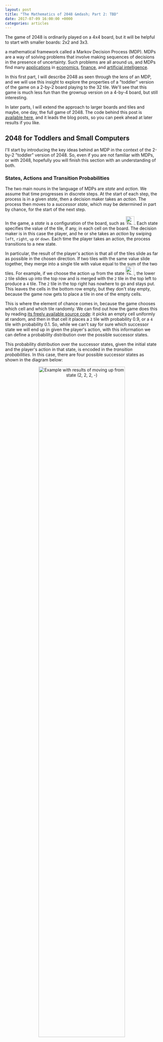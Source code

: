 ```yaml
---
layout: post
title: "The Mathematics of 2048 &mdash; Part 2: TBD"
date: 2017-07-09 16:00:00 +0000
categories: articles
---
```



The game of 2048 is ordinarily played on a 4x4 board, but it will be helpful to start with smaller boards: 2x2 and 3x3.

a mathematical framework called a Markov Decision Process (MDP). MDPs are a way of solving problems that involve making sequences of decisions in the presence of uncertainty. Such problems are all around us, and MDPs find many [applications](http://stats.stackexchange.com/questions/145122/real-life-examples-of-markov-decision-processes) in [economics](https://en.wikipedia.org/wiki/Decision_theory#Choice_under_uncertainty), [finance](https://www.minet.uni-jena.de/Marie-Curie-ITN/SMIF/talks/Baeuerle.pdf), and [artificial intelligence](http://incompleteideas.net/sutton/book/the-book.html).

In this first part, I will describe 2048 as seen through the lens of an MDP, and we will use this insight to explore the properties of a "toddler" version of the game on a 2-by-2 board playing to the 32 tile. We'll see that this game is much less fun than the grownup version on a 4-by-4 board, but still interesting.

In later parts, I will extend the approach to larger boards and tiles and maybe, one day, the full game of 2048. The code behind this post is [available here](https://github.com/jdleesmiller/twenty48), and it leads the blog posts, so you can peek ahead at later results if you like.

## 2048 for Toddlers and Small Computers

I'll start by introducing the key ideas behind an MDP in the context of the 2-by-2 "toddler" version of 2048. So, even if you are not familiar with MDPs, or with 2048, hopefully you will finish this section with an understanding of both.

### States, Actions and Transition Probabilities

The two main nouns in the language of MDPs are *state* and *action*. We assume that time progresses in discrete steps. At the start of each step, the process is in a given *state*, then a decision maker takes an *action*. The process then moves to a *successor state*, which may be determined in part by chance, for the start of the next step.

In the game, a *state* is a configuration of the board, such as <img src="/assets/2048/2x2_s1_1_1_0.svg" style="height: 2em;" alt="The state (2, 2, 2, -)" />. Each state specifies the value of the tile, if any, in each cell on the board. The decision maker is in this case the player, and he or she takes an *action* by swiping `left`, `right`, `up` or `down`. Each time the player takes an action, the process transitions to a new state.

In particular, the result of the player's action is that all of the tiles slide as far as possible in the chosen direction. If two tiles with the same value slide together, they merge into a single tile with value equal to the sum of the two tiles. For example, if we choose the action `up` from the state <img src="/assets/2048/2x2_s1_1_1_0.svg" style="height: 2em;" alt="The state (2, 2, 2, -)" />, the lower `2` tile slides up into the top row and is merged with the `2` tile in the top left to produce a `4` tile. The `2` tile in the top right has nowhere to go and stays put. This leaves the cells in the bottom row empty, but they don't stay empty, because the game now gets to place a tile in one of the empty cells.

This is where the element of chance comes in, because the game chooses which cell and which tile randomly. We can find out how the game does this by reading [its freely available source code](https://github.com/gabrielecirulli/2048): it picks an empty cell uniformly at random, and then in that cell it places a `2` tile with probability 0.9, or a `4` tile with probability 0.1. So, while we can't say for sure which successor state we will end up in given the player's action, with this information we can define a probability distribution over the possible successor states.

This probability distribution over the successor states, given the initial state and the player's action in that state, is encoded in the *transition probabilities*. In this case, there are four possible successor states as shown in the diagram below:

<p align="center">
<img src="/assets/2048/2x2_intro.svg" alt="Example with results of moving up from state (2, 2, 2, -)" width="75%" />
</p>

For example, the probability of transitioning to the leftmost successor state, <img src="/assets/2048/2x2_s2_1_1_0.svg" style="height: 2em;" alt="The state (4, 2, 2, -)" />, is 0.45, because the game picks the bottom left square with probability 0.5, and it places a `2` tile in that square with probability 0.9; since the choice of cell and the choice of tile are independent, the joint probability is \\(0.5 \\times 0.9 = 0.45\\).

Taken together, the states, actions and transition probabilities encode the game dynamics &mdash; essentially the rules of the game. Next we will look at what it means to win the game (or not).

### Rewards, Policies and Values

#### In General

Each state in an MDP comes with an associated *reward*, which the decision maker receives upon entering that state. The decision maker's objective is to take actions so as to collect as much reward as possible. To make this idea more precise, we'll need two more concepts: policies and values.

A *policy* describes how the decision maker decides which action to take in each state. In it's simplest form, a policy is a table that maps each state to an action, and at each time step the decision maker simply finds the current state in the table and takes the corresponding action.

The *value* of a state, given that the decision maker follows a given policy, is the *expected discounted sum of future rewards* that the decision maker will receive upon entering that state. To unpick that rather complicated statement, an equation is worth a lot of words, so let's explain that in the context of an equation.

We'll need some notation. Let \\(S\\) be the set of states, and for each state \\(s \\in S\\), let \\(A_s\\) be the set of actions that are possible in state \\(s\\). Then define:

1. The transition probabilities: let \\(\\Pr(s' \| s, a)\\) denote the probability that we transition to state \\(s' \\in S\\) for the next time step given that we are in state \\(s \\in S\\) and take action \\(a \\in A_s\\) in the current time step.

1. The reward: let \\(R(s)\\) denote the reward received for entering state \\(s\\).

1. The policy: let \\(\\pi(s) \\in A_s\\) denote the action to take in state \\(s\\) when following policy \\(\\pi\\). The policy \\(\\pi\\) maps from states to actions [^general].

1. The value: let \\(V^\\pi(s)\\) denote the value of state \\(s\\) when following policy \\(\\pi\\).

The value of a state when following policy \\(\\pi\\) is then given by
\\[
V^\\pi(s) = R(s) + \\gamma \\sum_{s'} \\Pr(s' \| s, \\pi(s)) V^\\pi(s')
\\]
where \\(\\gamma\\) is called the *discount factor*, and \\(0 < \\gamma < 1\\). The first term, \\(R(s)\\), is the immediate reward for entering state \\(s\\), and the second term is the *expected future reward*, assuming that we follow policy \\(\\pi\\) for the current state and also in the future. It is worth remarking that this is a recursive definition: the value of each state is defined in terms of the values of its possible successor states, weighted by the transition probabilities.

The discount factor, \\(\\gamma\\), trades off the value of the immediate reward against the value of the future rewards. In other words, it [accounts for the time value of money](https://en.wikipedia.org/wiki/Time_value_of_money) to the decision maker. If \\(\\gamma\\) is close to 1, it means that the decision maker is very patient: they don't mind waiting for future rewards; likewise, smaller values of \\(\\gamma\\) mean that the decision maker is less patient.

So, we can now state our objective more clearly: find a policy that maximizes value.

#### In 2048

For 2048, we want to define the rewards so that the player is rewarded for winning the game. Here we'll say that say that the player wins the game if they reach a state containing a 2048 tile [^winning]. Therefore, we will define the rewards so that the player gets a reward of 1 if they enter a state with a 2048 tile (i.e. win) and 0 for every other state.


### Results

#### How many States

One of the first questions we can ask is, how many states are there? One way to get an estimate is to observe that, for the 2x2 game, there are 4 cells, and each cell can be empty or take one of the values 2, 4, 8, 16 or 32. We'll assume that once we get a 32 tile, we have won, and we don't particularly care where the `32` tile is; that means we can focus on just the values up to 16. This gives us 5 possible values (blank + four numbers) for each cell, so \\(5^4 = 625\\) regular states plus one state for losing and one state for winning, so 627 in total.

That's not too scary for the 2x2 board, but if we apply the same logic to the 4x4 board with 16 cells and 11 possible values for each tile, the figure is \\(11^{16} = 45,949,729,863,572,161\\). That's about 46 quadrillion states, which won't fit on your Mac Book any time soon. We're therefore interested in how we can simplify the model by eliminating states. The two main ways of doing this are to remove states that are related by symmetry and to consider only reachable states.

#### Reachability

Just because we can write a state, does not mean that there is any sequence of moves from any start state that will actually generate that state. For example, the state
```
8 8
8 8
```
cannot occur in the 2x2 game, even though it was included in our estimate that there were 627 states. One way to see this is to observe that every state must contain at least one `2` or `4` tile, because the game adds one after each move; this implies the state with all 8s can't happen. (We can also use this observation to refine the state counting estimate above, but it doesn't make much difference.)

#### Non-Recurrence

A useful property of 2048 is that sum of the tiles on the board always increases by either 2 or 4 with each move. This property does not help us reduce the size of the state space, but we'll see that it does help us cut up the set of all possible states, so we don't have to worry about all of the states at once.

To see that the property holds, we can observe that:

1. The game adds a `2` or `4` tile after each move, which increases the sum of the tile values by either 2 or 4, and

2. if the player merges two tiles with the same value, that does not change the sum of the tile values.

For example, if we start with two `2` tiles, they contribute \\(2 + 2 = 4\\) to the sum, and the player merges them, the resulting `4` tile still contributes \\(4\\) to the sum.

This means that we can organize the states into *layers* according to the sum of their tiles. If the game is in a state in the layer with sum 10, we know that the next state must be in the layer with sum 12 or sum 14. This also implies that states never repeat in the course of the game: every move increases the sum.


## A Markov Decision Process Approach

Markov Decision Processes (MDPs) are a way of solving problems that involve making sequences of decisions in the presence of uncertainty. Such problems are all around us, and MDPs are simple but powerful way of approaching them, with many [applications](http://stats.stackexchange.com/questions/145122/real-life-examples-of-markov-decision-processes) in [economics](https://en.wikipedia.org/wiki/Decision_theory#Choice_under_uncertainty), [finance](https://www.minet.uni-jena.de/Marie-Curie-ITN/SMIF/talks/Baeuerle.pdf), and [artificial intelligence](http://incompleteideas.net/sutton/book/the-book.html).


In the case of 2048,

- there is one move per time step,
- a state is a board configuration, such as <img src="/assets/2048/2x2_s1_1_1_0.svg" style="height: 2em;" alt="The state (2, 2, 2, -)" />, and
- an action is a move, such as `left`.

The game dynamics are encoded in the *transition probabilities* that, together with the current state and the action taken, define a probability distribution over the next state. The transition probabilities are where we handle both the tile movement and merging rules, which are deterministic, and the placement of new `2` and `4` tiles, which are non-deterministic. For the example above, we can label each of these components.

<p align="center">
<img src="/assets/2048/2x2_intro_2_annotated.svg" alt="The example above with states, actions, transition probabilities and successor states labelled." width="80%" />
</p>

The final piece of the puzzle is to define the *rewards*, which will require us to make the notion of choosing a policy to "collect as much reward as possible" more precise. This is a bit more technical, so we will need some notation [^general]. Let's start with the transition probabilities. Let \\(S\\) be the set of states, and for each state \\(s \\in S\\), let \\(A_s\\) be the set of actions that are valid in state \\(s\\). Then let \\(\\Pr(s, a, s')\\) denote the probability that, if we begin in state \\(s \\in S\\) and take action \\(a \\in A_s\\), we transition to state \\(s' \\in S\\) in the next time step.

Next, the policy. let \\(\\pi: S \\rightarrow A \\), where \\(\\pi(s) \\in A_s\\) is the action to take in state \\(s\\).

\\(A = \\bigcup_{s \\in S} A_s\\)

Define the *value*, \\(V(s)\\), of state \\(s\\) to be the expected discounted sum of future rewards from state \\(s\\), if we follow policy \\(\\pi\\). That is,
\\[
V(s) = R(s) + \\gamma \\sum_{s'} \\Pr(s, \\pi(s), s') V(s')
\\]


An *optimal policy* is one that maximises the expected (discounted) sum of the future rewards from each state, if the decision maker follows that policy.

If we can formulate 2048 as an MDP and find an optimal policy for that MDP, we can legitimately claim to have *solved* the game of 2048 --- to have found the (or a) best way of playing.


That last sentence may be improved by dissection:  


In equations, we can write this precisely as follows. Fo

Let \\(\\pi\\) be a For each state \\(s\\), let \\(\\pi(s)\\) denote the action that  \\(V(s)\\) denote the value of


We will formulate 2048 as an MDP, as follows. A configuration of the board is a *state*, and the direction we swipe is an *action* that we take in that state. The game mechanics of moving and merging tiles and then adding a random (2 or 4) tile are captured by the *transition probabilities* and corresponding *successor states*.






MDPs are a way of looking at problems that involve making decisions in the presence of uncertainty. Such problems are all around us, and MDPs are simple but powerful way of approaching them, with many [applications](http://stats.stackexchange.com/questions/145122/real-life-examples-of-markov-decision-processes) in [economics](https://en.wikipedia.org/wiki/Decision_theory#Choice_under_uncertainty), [finance](https://www.minet.uni-jena.de/Marie-Curie-ITN/SMIF/talks/Baeuerle.pdf), and [artificial intelligence](http://incompleteideas.net/sutton/book/the-book.html). If you are not familiar with MDPs, 2048 provides a nice example to learn more about them in practice --- while there are some heavy mathematics at work behind the scenes, setting up a problem as an MDP and solving it is often surprisingly easy.

In this part 1, we'll start with the toddler version of 2048, which is played on a 2-by-2 board. We'll learn how to model the game as an MDP, and we'll see how we can solve all 2-by-2 games. In part 2, we'll graduate to a 3-by-3 board. We'll see that some more clever techniques are required to reduce the problem size enough for us to actually solve 3-by-3 games. Finally, in part 3, we'll turn our hand to the grown-up version on a 4-by-4 board. There the curse of dimensionality will finally catch up with us, and we will abandon all hope of provable optimality for the time being; we'll instead shift focus to approximate solution techniques based on what we've learned on the smaller boards.

All of the code and most of the data (except some really big files) used for this article [are available here](https://github.com/jdleesmiller/twenty_48). The code is leading the articles --- I haven't written part 2 yet, but the code for part 2 and many of the results are already available there.

and we'll define the game in the terms used in a Markov Decision Process: states, actions, and rewards.

A *state* is a configuration of the board; it specifies the position of all of the tiles on the board. From this state, we take an *action* to bring us to a new, *successor state*. However, the action does not uniquely determine the successor state; there is an element of chance, because the game adds a random tile after we swipe. Again, it's a 2 with probability 0.9 or a 4 with probability 0.1.


The transition probabilities encode the rules of the game.

Next we need to define the objective. There are several different objectives we might have --- maximising the score (in 2048, your score increases every time you merge tiles), playing for as long as possible, or getting to the maximum tile as quickly as possible. In MDP terms, we will receive a reward of 1 when we win and repeat this forever, basking in glory.

The problem with basking in glory forever is that your sums will diverge. To avoid this, we need to introduce a discount rate. A discount rate captures what in finance is usually phrased as the time value of money --- that a dollar you get today is worth more than a dollar you get tomorrow. A mathematically convenient way of representing this is to "discount" future rewards by a constant factor less than 1, usually denoted \\(\\gamma\\) (gamma). If \\(\\gamma = 0.95\\), it means that a dollar you get tomorrow is worth the same to you as $0.95 today.

Here we're aiming not primarily to build a stronger AI, but instead to try to develop a way of saying *how strong* the AIs are --- are they essentially optimal, or is there even more room to improve? We can only know by using techniques such as Markov Decision Processes to try to find what optimal is.

What we can't yet say is *how good* those strategies and bots are. Could we find even better strategies and bots? The MDP approach used here can in principle answer that question, and also other interesting, more theoretical questions: What is the largest achievable tile? The highest possible score? The fastest possible game?


However, while we can measure their success empirically against each other.

The consensus view on the [best strategies]() for playing 2048 centres around three main ideas:

1. Monotonicity: you want to have chains of increasing numbers.

2. Smoothness: you want adjacent tiles to have similar values.

3. Maximise free tiles: other things being equal, you'd rather not have lots of


The best strategies for playing are pretty uncontroversial.

We had to teach the computer those strategies. Can the computer play without being given all those hints? The optimal strategy emerges from the rules of the game and computation; it's very 'pure'.

Everyone has their favourite heuristic for playing the game. [Never swipe down!](http://www.dailydot.com/debug/how-to-win-2048/) is a surprisingly popular refrain.

[Monotonicity and Smoothness!](http://2048strategy.com/2048-strategy/) [Maximise Free Tiles!]()

# 2048-like games

## 2x2 Simplification

# 2048 as a Markov Decision Process

To use an MDP to solve our game, we need to talk about the game in a very specific way, in terms of *states*, *actions* and *rewards*.

A **state** is a particular configuration of the 2048 board. So, for example, here are some states on our 2x2 board.

(examples)

An **action** is a swipe (left, right, up or down).

The **reward** is set so that we get a reward of 1 for winning and 0 for others.

What game are we playing? Get to the 2048 tile. Nothing less, nothing more.

Discounting --- actually, may not be needed (footnote), since all games must end.

# Symmetries

One of the first ways we can reduce the number of states we have to consider is to take into account symmetries.

# Reachability

Example of state that is unreachable:

```
8 8
8 8
```

State generation.

# Result: Completely Solve 2x2 Games

# 2x2 Game to 4

The first slightly interesting game.

# 2x2 Game to 8

Maybe plot average reward.

# 2x2 Game of 64 is Un-winnable

75 states

# Next Time: 3x3 Games

We'll see that the same techniques apply, and we'll need some new techniques to handle the exponential growth in the size of the models.

# MDP background

1. You are in a particular **state**.

2. You then take an **action** with the goal of influencing your next state.

3. However, the world gets to intervene: the state in which you actually

Digits: http://xkcd.com/1344/

Expectimax: https://web.uvic.ca/~maryam/AISpring94/Slides/06_ExpectimaxSearch.pdf




The

While most


I have been working on solving  with mathematics. In this part 1, I'll describe how to model 2048 as a Markov Decision Process (MDP) and present some results for a "toddler" version of the game on a 2-by-2 board.

The first half of 2014 was bad for productivity. It gave rise to a trifecta of distraction with [flapping birds](https://en.wikipedia.org/wiki/Flappy_Bird), [simulated goats](https://en.wikipedia.org/wiki/Goat_Simulator), and merging tiles: [2048](http://gabrielecirulli.github.io/2048). <sup><a name='footnote-mashups-ref' href='#footnote-mashups'>1</a></sup> Most of us have since [moved on](https://www.google.com/trends/explore?date=2014-01-01%202014-12-31&q=%2Fm%2F0_gzt9y,2048,goat%20simulator&hl=en), but I would like to revisit 2048.





I have been working toward solving 2048 mathematically.

since then, but in this article I'd like to revisit this fun little puzzle game. In particular, I'll use an enormously powerful mathematical decision making framework called a Markov Decision Process (MDP) for the very important task of deciding whether to swipe left, right, up or down.

I have two motivations. First, 2048 is a nice way to learn about MDPs. This article doesn't assume any prior knowledge of MDPs, and it will introduce the necessary concepts as they arise. Second, MDPs hold the promise of obtaining a *provably optimal* solution for the game &mdash; a way of playing that we can show mathematically to be the (or a) best possible way of playing.

There are already [lots of good strategies](http://stackoverflow.com/a/22389702/2053820) and [good bots](http://stackoverflow.com/questions/22342854/what-is-the-optimal-algorithm-for-the-game-2048) for playing 2048 --- if in doubt, check out this [video of a bot playing well past the 8192 tile](https://www.youtube.com/watch?v=96ab_dK6JM0). However, the bots are based on heuristics, which give no particular guarantees on how well they play. It might be possible to play much better than the strongest current bots and humans, or not; by using MDPs we may be able to find out.

Before we get too excited, however, I should point out the 'Towards' in the title. We will see that the full game of 2048 is in fact quite hard, and we won't get all the way to a provably optimal solution, at least not right now, and at least not on my laptop. Instead, we'll start with games with the same rules but on smaller boards, which we'll see are easier to solve.


---

<sup><a name='footnote-mashups' href='#footnote-mashups-ref'>1</a></sup> Flappy Bird was released in May 2013, but it became popular in January 2014. And I should also mention [flappy 2048](https://hczhcz.github.io/Flappy-2048/), [Doge 2048](http://doge2048.com/) and, of course, [flappy Doge 2048](http://www.donaldguy.com/Flappy-Doge2048/)?

[^2]: In case you, like me, sometimes felt like the game was scheming against you, giving you exactly the wrong tile at the wrong time, reading the source code reveals no such evil. Never attribute to malice that which can be attributed to randomness. That said, [there is a version that tries to give you the worst possible tile](https://aj-r.github.io/Evil-2048). As you might expect, it is much harder.

[^general]: This treatment of MDPs is not fully general. For example, the policy can be stochastic, in which case...

[^winning]: Getting to the 2048 tile is not the only possible objective for the game. You could instead try to collect as many points as possible, which basically means playing for as long as possible, before filling up the board. In that case, you'd essentially want to give a reward of 1 (say) for every non-losing state, and then 0 reward for the losing state. It's certainly possible to go beyond the 2048 tile, so the number of states would be much larger in that case.

<script type="text/x-mathjax-config">
MathJax.Hub.Config({
  TeX: { equationNumbers: { autoNumber: "AMS" } }
});
</script>
<script src="https://cdn.mathjax.org/mathjax/latest/MathJax.js?config=TeX-AMS-MML_HTMLorMML" type="text/javascript"></script>
